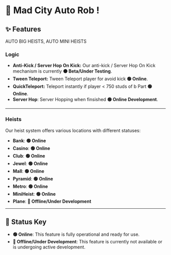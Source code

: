# 🚀 Mad City Auto Rob !

## ✨ Features

AUTO BIG HEISTS, AUTO MINI HEISTS

### Logic

* **Anti-Kick / Server Hop On Kick:** Our anti-kick / Server Hop On Kick mechanism is currently **🟠 Beta/Under Testing**.
* **Tween Teleport:** Tween Teleport player for avoid kick **🟢 Online**.
* **QuickTeleport:** Teleport instantly if player < 750 studs of b Part **🟢 Online**.
* **Server Hop**: Server Hopping when finsished **🟢 Online Development**.
---

### Heists

Our heist system offers various locations with different statuses:

* **Bank**: **🟢 Online**
* **Casino**: **🟢 Online**
* **Club**: **🟢 Online**
* **Jewel**: **🟢 Online**
* **Mall**: **🟢 Online**
* **Pyramid**: **🟢 Online**
* **Metro**: **🟢 Online**
* **MiniHeist**: **🟢 Online**
* **Plane**: **🔴 Offline/Under Development**

---


## 🚦 Status Key

* **🟢 Online**: This feature is fully operational and ready for use.
* **🔴 Offline/Under Development**: This feature is currently not available or is undergoing active development.
